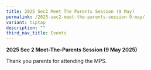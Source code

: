 ```yaml
---
title: 2025 Sec2 Meet The Parents Session (9 May)
permalink: /2025-sec2-meet-the-parents-session-9-may/
variant: tiptap
description: ""
third_nav_title: Events
---
```

<p><strong>2025 Sec 2 Meet-The-Parents Session (9 May 2025)</strong>
</p>
<p>Thank you parents for attending the MPS.</p>